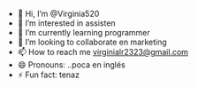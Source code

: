 - 👋 Hi, I’m @Virginia520
- 👀 I’m interested in assisten 
- 🌱 I’m currently learning programmer
- 💞️ I’m looking to collaborate en marketing 
- 📫 How to reach me virginialr2323@gmail.com
- 😄 Pronouns: ..poca en inglés 
- ⚡ Fun fact: tenaz

<!---
Virginia520/Virginia520 is a ✨ special ✨ repository because its `README.md` (this file) appears on your GitHub profile.
You can click the Preview link to take a look at your changes.
--->
